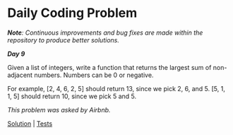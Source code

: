 # Daily Coding Problem

****Note***: Continuous improvements and bug fixes are made within the repository to produce better solutions.*

***Day 9***

Given a list of integers, write a function that returns the largest sum of non-adjacent numbers. Numbers can be 0 or negative.

For example, [2, 4, 6, 2, 5] should return 13, since we pick 2, 6, and 5. [5, 1, 1, 5] should return 10, since we pick 5 and 5.

*This problem was asked by Airbnb.*

[Solution](main.go) | [Tests](main_test.go)